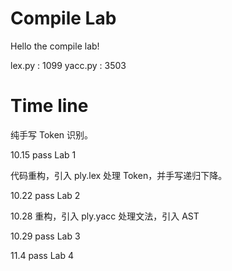# Compile Lab

Hello the compile lab!

lex.py : 1099
yacc.py : 3503

# Time line

纯手写 Token 识别。

10.15 pass Lab 1

代码重构，引入 ply.lex 处理 Token，并手写递归下降。

10.22 pass Lab 2

10.28 重构，引入 ply.yacc 处理文法，引入 AST

10.29 pass Lab 3

11.4 pass Lab 4

